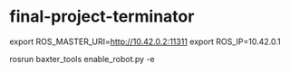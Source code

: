 # final-project-terminator


export ROS_MASTER_URI=http://10.42.0.2:11311
export ROS_IP=10.42.0.1


rosrun baxter_tools enable_robot.py -e
